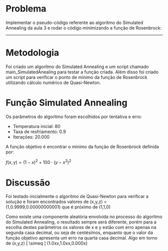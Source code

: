 # Problema

Implementar o pseudo-código referente ao algoritmo do Simulated Annealing da aula 3 e rodar o código minimizando a função de Rosenbrock:

---

# Metodologia

Foi criado um algoritmo do Simulated Annealing e um script chamado main_SimulatedAnealing para testar a função criada. Além disso foi criado um script para verificar o ponto de mínimo da função de Rosenbrock utilizando cálculo numérico de Quasi-Newton.

# Função Simulated Annealing

Os parâmetros do algoritmo foram escolhidos por tentativa e erro:
- Temperatura inicial: 80
- Taxa de resfriamento: 0.9
- Iterações: 20.000

A função objetivo é encontrar o mínimo da função de Rosenbrock definida por:

$` f(x, y) = (1 - x)^2 + 100 \cdot (y - x^2)^2 `$

# Discussão

Foi testado inicialmente o algoritmo de Quasi-Newton para verificar a solução e foram encontrados valores de (x,y,z) = (1,0.9999,0.00000000001) que é próximo de (1,1,0)

Como existe uma componente aleatória envolvida no processo do algoritmo do Simulated Annealing, o resultado sempre será diferente, porém para a escolha destes parâmetros os valores de x e y estão com erro apenas na segunda casa decimal, ou seja de centésimos, enquanto que o valor da função objetivo apresenta um erro na quarta casa decimal. Algo em torno de (x,y,z) \[ \simeq \] (1.0xx,1.0xx,0.000x)

